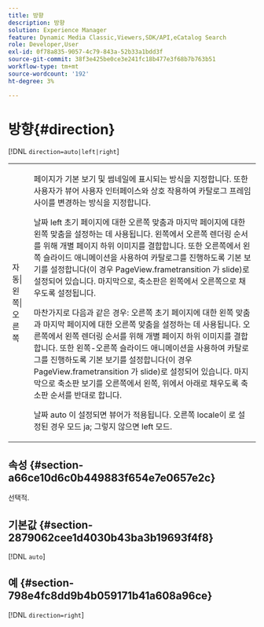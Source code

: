```yaml
---
title: 방향
description: 방향
solution: Experience Manager
feature: Dynamic Media Classic,Viewers,SDK/API,eCatalog Search
role: Developer,User
exl-id: 0f78a835-9057-4c79-843a-52b33a1bdd3f
source-git-commit: 38f3e425be0ce3e241fc18b477e3f68b7b763b51
workflow-type: tm+mt
source-wordcount: '192'
ht-degree: 3%

---
```


# 방향{#direction}

[!DNL `direction=auto|left|right`]

<table id="table_1D425B7685D448459CD3FE8D683C813C"> 
 <tbody> 
  <tr> 
   <td colname="col1"> <p> <span class="codeph"> 자동|왼쪽|오른쪽 </span> </p> </td> 
   <td colname="col2"> <p>페이지가 기본 보기 및 썸네일에 표시되는 방식을 지정합니다. 또한 사용자가 뷰어 사용자 인터페이스와 상호 작용하여 카탈로그 프레임 사이를 변경하는 방식을 지정합니다. </p> <p>날짜 <span class="codeph"> left </span> 초기 페이지에 대한 오른쪽 맞춤과 마지막 페이지에 대한 왼쪽 맞춤을 설정하는 데 사용됩니다. 왼쪽에서 오른쪽 렌더링 순서를 위해 개별 페이지 하위 이미지를 결합합니다. 또한 오른쪽에서 왼쪽 슬라이드 애니메이션을 사용하여 카탈로그를 진행하도록 기본 보기를 설정합니다(이 경우 <span class="codeph"> PageView.frametransition </span> 가 slide)로 설정되어 있습니다. 마지막으로, 축소판은 왼쪽에서 오른쪽으로 채우도록 설정됩니다. </p> <p>마찬가지로 다음과 같은 경우: <span class="codeph"> 오른쪽 </span> 초기 페이지에 대한 왼쪽 맞춤과 마지막 페이지에 대한 오른쪽 맞춤을 설정하는 데 사용됩니다. 오른쪽에서 왼쪽 렌더링 순서를 위해 개별 페이지 하위 이미지를 결합합니다. 또한 왼쪽-오른쪽 슬라이드 애니메이션을 사용하여 카탈로그를 진행하도록 기본 보기를 설정합니다(이 경우 <span class="codeph"> PageView.frametransition </span> 가 slide)로 설정되어 있습니다. 마지막으로 축소판 보기를 오른쪽에서 왼쪽, 위에서 아래로 채우도록 축소판 순서를 반대로 합니다. </p> <p>날짜 <span class="codeph"> auto </span> 이 설정되면 뷰어가 적용됩니다. <span class="codeph"> 오른쪽 </span> locale이 로 설정된 경우 모드 <span class="codeph"> ja; </span>그렇지 않으면 <span class="codeph"> left </span> 모드. </p> </td> 
  </tr> 
 </tbody> 
</table>

## 속성 {#section-a66ce10d6c0b449883f654e7e0657e2c}

선택적.

## 기본값 {#section-2879062cee1d4030b43ba3b19693f4f8}

[!DNL `auto`]

## 예 {#section-798e4fc8dd9b4b059171b41a608a96ce}

[!DNL `direction=right`]
